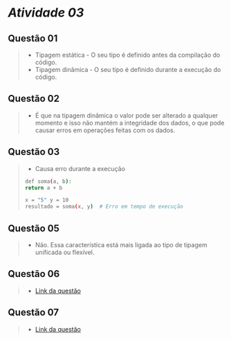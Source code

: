 # *Atividade 03*
## Questão 01
> * Tipagem estática - O seu tipo é definido antes da compilação do código.
> * Tipagem dinâmica - O seu tipo é definido durante a execução do código.

## Questão 02
> * É que na tipagem dinâmica o valor pode ser alterado a qualquer momento e isso não mantém a integridade dos dados, o que pode causar erros em operações feitas com os dados.

## Questão 03
> * Causa erro durante a execução
> ``` bash 
> def soma(a, b): 
>return a + b 
>
>x = "5" y = 10 
>resultado = soma(x, y)  # Erro em tempo de execução

## Questão 05
> *  Não. Essa característica está mais ligada ao tipo de tipagem unificada ou flexível.

## Questão 06
> * [Link da questão](https://github.com/KaioGabriel-the/Programa-orientada-a-objetos/blob/c3b2aa4e5bced228aecd11fc8fb086187ce4bf1f/atividade03/frase.ts)

## Questão 07
> * [Link da questão]()
